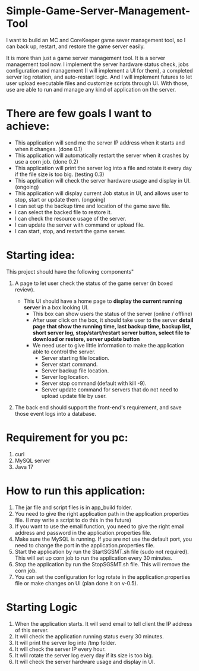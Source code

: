# Simple-Game-Server-Management-Tool
I want to build an MC and CoreKeeper game sever management tool, so I can back up, restart, and restore the game server easily.

It is more than just a game server management tool. It is a server management tool now. 
I implement the server hardware status check, jobs configuration and management (I will implement a UI for them), a completed server log rotation, and auto-restart logic.
And I will implement futures to let user upload executable files and customize scripts through UI. With those, use are able to run and manage any kind of application on the server.

# There are few goals I want to achieve:
- This application will send me the server IP address when it starts and when it changes. (done 0.1)
- This application will automatically restart the server when it crashes by use a corn job. (done 0.2)
- This application will print the server log into a file and rotate it every day if the file size is too big. (testing 0.3)
- This application will check the server hardware usage and display in UI. (ongoing)
- This application will display current Job status in UI, and allows user to stop, start or update them. (ongoing)
- I can set up the backup time and location of the game save file.
- I can select the backed file to restore it.
- I can check the resource usage of the server.
- I can update the server with command or upload file.
- I can start, stop, and restart the game server. 

# Starting idea:
This project should have the following components"
1. A page to let user check the status of the game server (in boxed review).
   - This UI should have a home page to **display the current running server** in a box looking UI.
     - This box can show users the status of the server (online / offline)
     - After user click on the box, it should take user to the server **detail page that show the running time, 
     last backup time, backup list, short server log, stop/start/restart server button, select file to download 
     or restore, server update button**
     - We need user to give little information to make the application able to control the server. 
       - Server starting file location.
       - Server start command.
       - Server backup file location.
       - Server log location.
       - Server stop command (default with kill -9).
       - Server update command for servers that do not need to upload update file by user.
       
2. The back end should support the front-end's requirement, and save those event logs into a database.

# Requirement for you pc:
1. curl
2. MySQL server 
3. Java 17

# How to run this application:
1. The jar file and script files is in app_build folder.
2. You need to give the right application path in the application.properties file. (I may write a script to do this in the future)
3. If you want to use the email function, you need to give the right email address and password in the application.properties file.
4. Make sure the MySQL is running. If you are not use the default port, you need to change the port in the application.properties file.
5. Start the application by run the StartSGSMT.sh file (sudo not required). This will set up corn job to run the application every 30 minutes.
6. Stop the application by run the StopSGSMT.sh file. This will remove the corn job.
7. You can set the configuration for log rotate in the application.properties file or make changes on UI (plan done it on v-0.5). 


# Starting Logic 
1. When the application starts. It will send email to tell client the IP address of this server. 
2. It will check the application running status every 30 minutes.
3. It will print the server log into /tmp folder.
4. It will check the server IP every hour.
5. It will rotate the server log every day if its size is too big.
6. It will check the server hardware usage and display in UI. 


